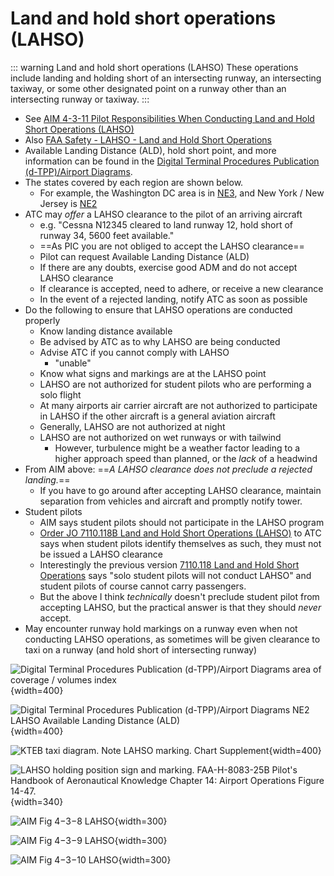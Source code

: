 # Land and hold short operations (LAHSO)

::: warning Land and hold short operations (LAHSO)
These operations include landing and holding short of an intersecting runway, an intersecting taxiway, or some other designated point on a runway other than an intersecting runway or taxiway.
:::

* See [AIM 4-3-11 Pilot Responsibilities When Conducting Land and Hold Short Operations (LAHSO)](https://www.faa.gov/air_traffic/publications/atpubs/aim_html/chap4_section_3.html#$paragraph4-3-11)
* Also [FAA Safety - LAHSO - Land and Hold Short Operations](https://www.faasafety.gov/files/gslac/courses/content/25/181/LAHSO.pdf)
* Available Landing Distance (ALD), hold short point, and more information can be found in the [Digital Terminal Procedures Publication (d-TPP)/Airport Diagrams](https://www.faa.gov/air_traffic/flight_info/aeronav/digital_products/dtpp/).
* The states covered by each region are shown below.
  * For example, the Washington DC area is in [NE3](https://aeronav.faa.gov/upload_313-d/terminal/2022-07-14/NE3.pdf), and New York / New Jersey is [NE2](https://aeronav.faa.gov/upload_313-d/terminal/2022-07-14/NE2.pdf)
* ATC may *offer* a LAHSO clearance to the pilot of an arriving aircraft
  * e.g. "Cessna N12345 cleared to land runway 12, hold short of runway 34, 5600 feet available."
  * ==As PIC you are not obliged to accept the LAHSO clearance==
  * Pilot can request Available Landing Distance (ALD)
  * If there are any doubts, exercise good ADM and do not accept LAHSO clearance
  * If clearance is accepted, need to adhere, or receive a new clearance
  * In the event of a rejected landing, notify ATC as soon as possible
* Do the following to ensure that LAHSO operations are conducted properly
  * Know landing distance available
  * Be advised by ATC as to why LAHSO are being conducted
  * Advise ATC if you cannot comply with LAHSO
    * "unable"
  * Know what signs and markings are at the LAHSO point
  * LAHSO are not authorized for student pilots who are performing a solo flight
  * At many airports air carrier aircraft are not authorized to participate in LAHSO if the other aircraft is a general aviation aircraft
  * Generally, LAHSO are not authorized at night
  * LAHSO are not authorized on wet runways or with tailwind
    * However, turbulence might be a weather factor leading to a higher approach speed than planned, or the *lack* of a headwind
* From AIM above: ==*A LAHSO clearance does not preclude a rejected landing.*==
  * If you have to go around after accepting LAHSO clearance, maintain separation from vehicles and aircraft and promptly notify tower.
* Student pilots
  * AIM says student pilots should not participate in the LAHSO program
  * [Order JO 7110.118B Land and Hold Short Operations (LAHSO)](https://www.faa.gov/documentLibrary/media/Order/2020-07-30_JO_7110.118B_-_Land_and_Hold_Short_Operations_%28LAHSO%29_FINAL.pdf) to ATC says when student pilots identify themselves as such, they must not be issued a LAHSO clearance
  * Interestingly the previous version [7110.118 Land and Hold Short Operations](https://www.faa.gov/documentlibrary/media/order/7110.118.pdf) says "solo student pilots will not conduct LAHSO" and student pilots of course cannot carry passengers.
  * But the above I think *technically* doesn't preclude student pilot from accepting LAHSO, but the practical answer is that they should *never* accept.
* May encounter runway hold markings on a runway even when not conducting LAHSO operations, as sometimes will be given clearance to taxi on a runway (and hold short of intersecting runway)

![[Digital Terminal Procedures Publication (d-TPP)/Airport Diagrams](https://www.faa.gov/air_traffic/flight_info/aeronav/digital_products/dtpp/) area of coverage / volumes index](/img/tpp/dtpp-volume-index.png){width=400}

![[Digital Terminal Procedures Publication (d-TPP)/Airport Diagrams](https://www.faa.gov/air_traffic/flight_info/aeronav/digital_products/dtpp/) NE2 LAHSO Available Landing Distance (ALD)](/img/tpp/dtpp-ne2-lahso-ald.png){width=400}

![KTEB taxi diagram. Note LAHSO marking. [Chart Supplement](https://www.faa.gov/air_traffic/flight_info/aeronav/digital_products/dafd/)](/img/chart-supplement-kteb-taxi-diagram.png){width=400}

![LAHSO holding position sign and marking. [FAA-H-8083-25B Pilot's Handbook of Aeronautical Knowledge](https://www.faa.gov/regulations_policies/handbooks_manuals/aviation/phak) [Chapter 14: Airport Operations](https://www.faa.gov/sites/faa.gov/files/regulations_policies/handbooks_manuals/aviation/phak/16_phak_ch14.pdf) Figure 14-47.](/img/phak/phak-figure-14-17-lahso-hold-sign.jpg){width=340}

![[AIM Fig 4−3−8 LAHSO](https://www.faa.gov/air_traffic/publications/atpubs/aim_html/chap4_section_3.html)](/img/aim/aim-figure-4-3-8-lahso.png){width=300}

![[AIM Fig 4−3−9 LAHSO](https://www.faa.gov/air_traffic/publications/atpubs/aim_html/chap4_section_3.html)](/img/aim/aim-figure-4-3-9-lahso.png){width=300}

![[AIM Fig 4−3−10 LAHSO](https://www.faa.gov/air_traffic/publications/atpubs/aim_html/chap4_section_3.html)](/img/aim/aim-figure-4-3-10-lahso.png){width=300}
